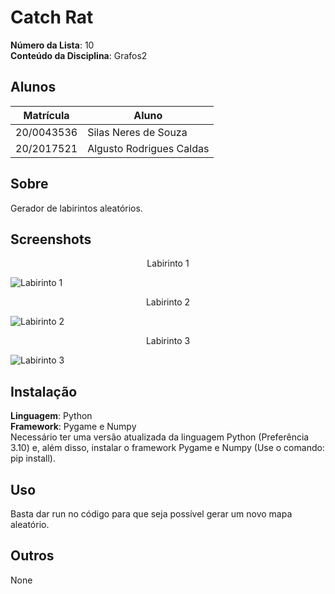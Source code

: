 # Catch Rat

**Número da Lista**: 10<br>
**Conteúdo da Disciplina**: Grafos2<br>

## Alunos
|Matrícula | Aluno |
| -- | -- |
| 20/0043536  |  Silas Neres de Souza|
| 20/2017521  |  Algusto Rodrigues Caldas |

## Sobre 
Gerador de labirintos aleatórios.

## Screenshots
<center>Labirinto 1</center>

![Labirinto 1](./assets/lab1.jpeg)

<center>Labirinto 2</center>

![Labirinto 2](./assets/lab2.jpeg)

<center>Labirinto 3</center>

![Labirinto 3](./assets/lab3.jpeg)


## Instalação 
**Linguagem**: Python<br>
**Framework**: Pygame e Numpy<br>
Necessário ter uma versão atualizada da linguagem Python (Preferência 3.10) e, além disso, instalar o framework Pygame e Numpy (Use o comando: pip install). 

## Uso 
Basta dar run no código para que seja possível gerar um novo mapa aleatório.

## Outros 
None
